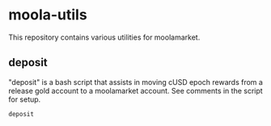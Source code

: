 # moola-utils
This repository contains various utilities for moolamarket.

## deposit

"deposit" is a bash script that assists in moving cUSD epoch rewards from a release gold account to a moolamarket account. See comments in the script for setup. 

```bash
deposit
```
